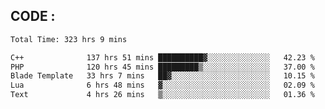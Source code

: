 ## CODE :
<!--START_SECTION:waka-->

```txt
Total Time: 323 hrs 9 mins

C++              137 hrs 51 mins ██████████▓░░░░░░░░░░░░░░   42.23 %
PHP              120 hrs 45 mins █████████▒░░░░░░░░░░░░░░░   37.00 %
Blade Template   33 hrs 7 mins   ██▓░░░░░░░░░░░░░░░░░░░░░░   10.15 %
Lua              6 hrs 48 mins   ▓░░░░░░░░░░░░░░░░░░░░░░░░   02.09 %
Text             4 hrs 26 mins   ▒░░░░░░░░░░░░░░░░░░░░░░░░   01.36 %
```

<!--END_SECTION:waka-->
